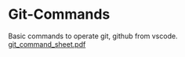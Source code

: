 # Git-Commands
Basic commands to operate git, github from vscode.
[git_command_sheet.pdf](https://github.com/soumalya-mondal99/Git-Commands/files/13422594/git_command_sheet.pdf)
